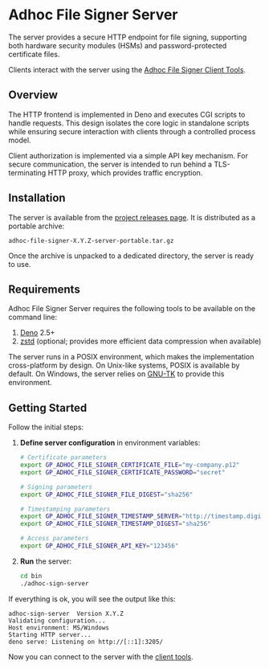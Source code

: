 # Adhoc File Signer Server

The server provides a secure HTTP endpoint for file signing, supporting both hardware security modules (HSMs) and password-protected certificate files.

Clients interact with the server using the [Adhoc File Signer Client Tools](https://github.com/gapotchenko/adhoc-file-signer/tree/main/source/client).

## Overview

The HTTP frontend is implemented in Deno and executes CGI scripts to handle requests.
This design isolates the core logic in standalone scripts while ensuring secure interaction with clients through a controlled process model.

Client authorization is implemented via a simple API key mechanism.
For secure communication, the server is intended to run behind a TLS-terminating HTTP proxy, which provides traffic encryption.


## Installation

The server is available from the
[project releases page](https://github.com/gapotchenko/adhoc-file-signer/releases).
It is distributed as a portable archive:

```
adhoc-file-signer-X.Y.Z-server-portable.tar.gz
```

Once the archive is unpacked to a dedicated directory, the server is ready to use.

## Requirements

Adhoc File Signer Server requires the following tools to be available on the command line:

1. [Deno](https://deno.com/) 2.5+
2. [zstd](https://github.com/facebook/zstd) (optional; provides more efficient data compression when available)

The server runs in a POSIX environment, which makes the implementation cross-platform by design.
On Unix-like systems, POSIX is available by default.
On Windows, the server relies on [GNU-TK](https://github.com/gapotchenko/gnu-tk) to provide this environment.

## Getting Started

Follow the initial steps:

1. **Define server configuration** in environment variables:

   ```sh
   # Certificate parameters
   export GP_ADHOC_FILE_SIGNER_CERTIFICATE_FILE="my-company.p12"
   export GP_ADHOC_FILE_SIGNER_CERTIFICATE_PASSWORD="secret"

   # Signing parameters
   export GP_ADHOC_FILE_SIGNER_FILE_DIGEST="sha256"

   # Timestamping parameters
   export GP_ADHOC_FILE_SIGNER_TIMESTAMP_SERVER="http://timestamp.digicert.com/"
   export GP_ADHOC_FILE_SIGNER_TIMESTAMP_DIGEST="sha256"

   # Access parameters
   export GP_ADHOC_FILE_SIGNER_API_KEY="123456"
   ```

2. **Run** the server:

   ```sh
   cd bin
   ./adhoc-sign-server
   ```

If everything is ok, you will see the output like this:

```
adhoc-sign-server  Version X.Y.Z
Validating configuration...
Host environment: MS/Windows
Starting HTTP server...
deno serve: Listening on http://[::1]:3205/
```

Now you can connect to the server with the [client tools](https://github.com/gapotchenko/adhoc-file-signer/tree/main/source/client).
